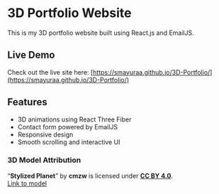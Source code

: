 # 3D Portfolio Website

This is my 3D portfolio website built using React.js and EmailJS.

## Live Demo

Check out the live site here: [https://smayuraa.github.io/3D-Portfolio/](https://smayuraa.github.io/3D-Portfolio/)

## Features

- 3D animations using React Three Fiber
- Contact form powered by EmailJS
- Responsive design
- Smooth scrolling and interactive UI

### 3D Model Attribution

“**Stylized Planet**” by **cmzw** is licensed under [**CC BY 4.0**](http://creativecommons.org/licenses/by/4.0/).  
[Link to model](https://skfb.ly/oyDUw)
